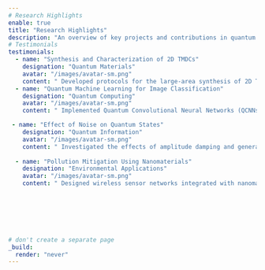 ```yaml
---
# Research Highlights
enable: true
title: "Research Highlights"
description: "An overview of key projects and contributions in quantum materials and applications."
# Testimonials
testimonials:
  - name: "Synthesis and Characterization of 2D TMDCs"
    designation: "Quantum Materials"
    avatar: "/images/avatar-sm.png"
    content: " Developed protocols for the large-area synthesis of 2D Transition Metal Dichalcogenides (TMDCs) using advanced techniques like Chemical Vapor Deposition (CVD) and Low-Pressure CVD (LPCVD). Characterized materials using SEM, Raman Spectroscopy, and XRD to study their properties for sensing and optoelectronic applications."
  - name: "Quantum Machine Learning for Image Classification"
    designation: "Quantum Computing"
    avatar: "/images/avatar-sm.png"
    content: " Implemented Quantum Convolutional Neural Networks (QCNNs) to process and classify images efficiently. Leveraged platforms like Google Colab, PennyLane, and Qiskit to demonstrate the potential of quantum machine learning in complex data analysis tasks."

 - name: "Effect of Noise on Quantum States"
    designation: "Quantum Information"
    avatar: "/images/avatar-sm.png"
    content: " Investigated the effects of amplitude damping and generalized amplitude damping channels on Bell states using Mathematica. This research provided insights into noise impact on coherence and entanglement in quantum systems."
   
  - name: "Pollution Mitigation Using Nanomaterials"
    designation: "Environmental Applications"
    avatar: "/images/avatar-sm.png"
    content: " Designed wireless sensor networks integrated with nanomaterials to monitor and mitigate indoor air pollution. This project explored innovative solutions for improving indoor air quality through advanced sensing technologies."

    




    
# don't create a separate page
_build:
  render: "never"
---
```




